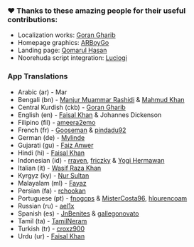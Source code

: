 ### ❤️ Thanks to these amazing people for their useful contributions:

- Localization works: [Goran Gharib](https://facebook.com/GoRaN9O)
- Homepage graphics: [ARBoyGo](https://github.com/ARBoyGo)
- Landing page: [Qomarul Hasan](https://github.com/qomarhsn)
- Noorehuda script integration: [Luciogi](https://github.com/Luciogi)

### App Translations

- Arabic (ar) - Mar
- Bengali (bn) - [Manjur Muammar Rashidi](https://github.com/rashidi77) & [Mahmud Khan](https://github.com/MAHMUDflmrkh)
- Central Kurdish (ckb) - [Goran Gharib](https://github.com/GoRaN9O)
- English (en) - [Faisal Khan](https://github.com/faisalcodes) & Johannes Dickenson
- Filipino (fil) - [ameera2emo](https://github.com/ameera2emo)
- French (fr) - [Gooseman](https://github.com/realgooseman) & [pindadu92](https://github.com/pindadu92)
- German (de) - [Mylinde](https://github.com/Mylinde)
- Gujarati (gu) - [Faiz Anwer](https://github.com/TheAnwerFaiz)
- Hindi (hi) - [Faisal Khan](https://github.com/faisalcodes)
- Indonesian (id) - [rraven](https://instagram.com/r4ravv), [friczky](https://github.com/friczky) & [Yogi Hermawan](https://github.com/yHpgi)
- Italian (it) - [Wasif Raza Khan](https://www.instagram.com/wasifffff5)
- Kyrgyz (ky) - [Nur Sultan](https://github.com/nursultangithab)
- Malayalam (ml) - [Fayaz](https://github.com/Sharpentine)
- Persian (fa) - [rchookan](https://github.com/rchookan)
- Portuguese (pt) - [fnogcps](https://github.com/fnogcps) & [MisterCosta96](https://github.com/MisterCosta96), [hlourencoam](https://github.com/hlourencoam)
- Russian (ru) - [ael1x](https://github.com/ael1x)
- Spanish (es) - [JnBenites](https://github.com/JnBenites) & [gallegonovato](https://github.com/gallegonovato)
- Tamil (ta) - [TamilNeram](https://github.com/TamilNeram)
- Turkish (tr) - [croxz900](https://github.com/croxz900)
- Urdu (ur) - [Faisal Khan](https://github.com/faisalcodes)
